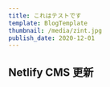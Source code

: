 ```yaml
---
title: これはテストです
template: BlogTemplate
thumbnail: /media/zint.jpg
publish_date: 2020-12-01
---
```

## Netlify CMS 更新